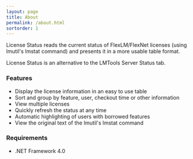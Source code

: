 ```yaml
---
layout: page
title: About
permalink: /about.html
sortorder: 1
---
```

License Status reads the current status of FlexLM/FlexNet licenses (using lmutil's lmstat command) and presents it in a more usable table format.

License Status is an alternative to the LMTools Server Status tab.

### Features
* Display the license information in an easy to use table
* Sort and group by feature, user, checkout time or other information
* View multiple licenses
* Quickly refresh the status at any time
* Automatic highlighting of users with borrowed features
* View the original text of the lmutil's lmstat command

### Requirements
* .NET Framework 4.0
